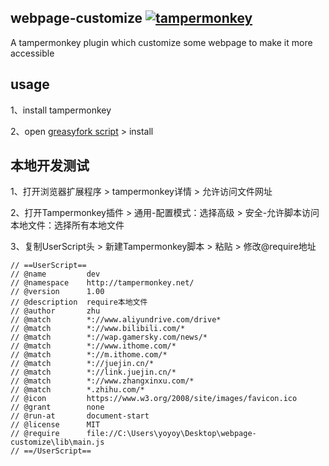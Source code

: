 ## webpage-customize [![tampermonkey](https://img.shields.io/badge/greasyfork-js--fragment-670000)](https://greasyfork.org/zh-CN/scripts/445289)

A tampermonkey plugin which customize some webpage to make it more accessible

## usage

1、install tampermonkey

2、open [greasyfork script](https://greasyfork.org/zh-CN/scripts/445289) > install

## 本地开发测试

1、打开浏览器扩展程序 > tampermonkey详情 > 允许访问文件网址

2、打开Tampermonkey插件 > 通用-配置模式：选择高级 > 安全-允许脚本访问本地文件：选择所有本地文件

3、复制UserScript头 > 新建Tampermonkey脚本 > 粘贴 > 修改@require地址

```
// ==UserScript==
// @name         dev
// @namespace    http://tampermonkey.net/
// @version      1.00
// @description  require本地文件
// @author       zhu
// @match        *://www.aliyundrive.com/drive*
// @match        *://www.bilibili.com/*
// @match        *://wap.gamersky.com/news/*
// @match        *://www.ithome.com/*
// @match        *://m.ithome.com/*
// @match        *://juejin.cn/*
// @match        *://link.juejin.cn/*
// @match        *://www.zhangxinxu.com/*
// @match        *.zhihu.com/*
// @icon         https://www.w3.org/2008/site/images/favicon.ico
// @grant        none
// @run-at       document-start
// @license      MIT
// @require      file://C:\Users\yoyoy\Desktop\webpage-customize\lib\main.js
// ==/UserScript==
```
